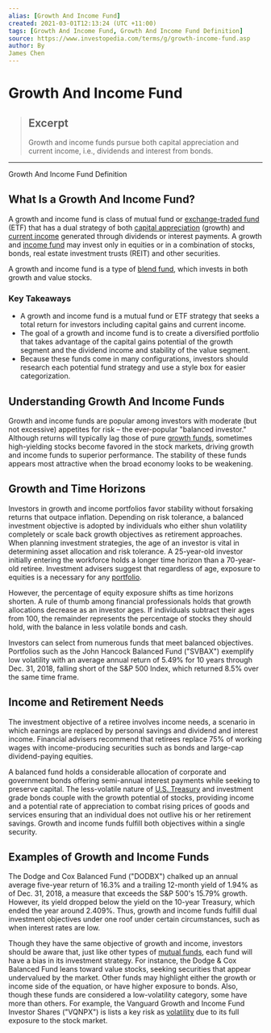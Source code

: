 ```yaml
---
alias: [Growth And Income Fund]
created: 2021-03-01T12:13:24 (UTC +11:00)
tags: [Growth And Income Fund, Growth And Income Fund Definition]
source: https://www.investopedia.com/terms/g/growth-income-fund.asp
author: By
James Chen
---
```


# Growth And Income Fund

> ## Excerpt
> Growth and income funds pursue both capital appreciation and current income, i.e., dividends and interest from bonds.

---

Growth And Income Fund Definition
## What Is a Growth And Income Fund?

A growth and income fund is class of mutual fund or [exchange-traded fund](https://www.investopedia.com/terms/e/etf.asp) (ETF) that has a dual strategy of both [capital appreciation](https://www.investopedia.com/terms/c/capitalappreciation.asp) (growth) and [current income](https://www.investopedia.com/terms/c/currentincome.asp) generated through dividends or interest payments. A growth and [income fund](https://www.investopedia.com/terms/i/incomefund.asp) may invest only in equities or in a combination of stocks, bonds, real estate investment trusts (REIT) and other securities.

A growth and income fund is a type of [blend fund](https://www.investopedia.com/terms/b/blendfund.asp), which invests in both growth and value stocks.

### Key Takeaways

-   A growth and income fund is a mutual fund or ETF strategy that seeks a total return for investors including capital gains and current income.
-   The goal of a growth and income fund is to create a diversified portfolio that takes advantage of the capital gains potential of the growth segment and the dividend income and stability of the value segment.
-   Because these funds come in many configurations, investors should research each potential fund strategy and use a style box for easier categorization.

## Understanding Growth And Income Funds

Growth and income funds are popular among investors with moderate (but not excessive) appetites for risk – the ever-popular "balanced investor." Although returns will typically lag those of pure [growth funds](https://www.investopedia.com/terms/g/growthfund.asp), sometimes high-yielding stocks become favored in the stock markets, driving growth and income funds to superior performance. The stability of these funds appears most attractive when the broad economy looks to be weakening.

## Growth and Time Horizons

Investors in growth and income portfolios favor stability without forsaking returns that outpace inflation. Depending on risk tolerance, a balanced investment objective is adopted by individuals who either shun volatility completely or scale back growth objectives as retirement approaches. When planning investment strategies, the age of an investor is vital in determining asset allocation and risk tolerance. A 25-year-old investor initially entering the workforce holds a longer time horizon than a 70-year-old retiree. Investment advisers suggest that regardless of age, exposure to equities is a necessary for any [portfolio](https://www.investopedia.com/terms/p/portfolio.asp).

However, the percentage of equity exposure shifts as time horizons shorten. A rule of thumb among financial professionals holds that growth allocations decrease as an investor ages. If individuals subtract their ages from 100, the remainder represents the percentage of stocks they should hold, with the balance in less volatile bonds and cash.

Investors can select from numerous funds that meet balanced objectives. Portfolios such as the John Hancock Balanced Fund ("SVBAX") exemplify low volatility with an average annual return of 5.49% for 10 years through Dec. 31, 2018, falling short of the S&P 500 Index, which returned 8.5% over the same time frame.

## Income and Retirement Needs

The investment objective of a retiree involves income needs, a scenario in which earnings are replaced by personal savings and dividend and interest income. Financial advisers recommend that retirees replace 75% of working wages with income-producing securities such as bonds and large-cap dividend-paying equities.

A balanced fund holds a considerable allocation of corporate and government bonds offering semi-annual interest payments while seeking to preserve capital. The less-volatile nature of [U.S. Treasury](https://www.investopedia.com/terms/u/ustreasury.asp) and investment grade bonds couple with the growth potential of stocks, providing income and a potential rate of appreciation to combat rising prices of goods and services ensuring that an individual does not outlive his or her retirement savings. Growth and income funds fulfill both objectives within a single security.

## Examples of Growth and Income Funds

The Dodge and Cox Balanced Fund ("DODBX") chalked up an annual average five-year return of 16.3% and a trailing 12-month yield of 1.94% as of Dec. 31, 2018, a measure that exceeds the S&P 500's 15.79% growth. However, its yield dropped below the yield on the 10-year Treasury, which ended the year around 2.409%. Thus, growth and income funds fulfill dual investment objectives under one roof under certain circumstances, such as when interest rates are low.

Though they have the same objective of growth and income, investors should be aware that, just like other types of [mutual funds](https://www.investopedia.com/terms/m/mutualfund.asp), each fund will have a bias in its investment strategy. For instance, the Dodge & Cox Balanced Fund leans toward value stocks, seeking securities that appear undervalued by the market. Other funds may highlight either the growth or income side of the equation, or have higher exposure to bonds. Also, though these funds are considered a low-volatility category, some have more than others. For example, the Vanguard Growth and Income Fund Investor Shares ("VQNPX") is lists a key risk as [volatility](https://www.investopedia.com/terms/v/volatility.asp) due to its full exposure to the stock market.
